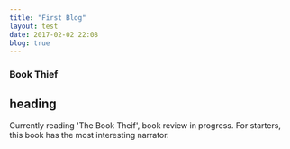 ```yaml
---
title: "First Blog"
layout: test
date: 2017-02-02 22:08
blog: true
---
```


### Book Thief

## heading 
<span class = "heading">
Currently reading 'The Book Theif', book review in progress.
For starters, this book has the most interesting narrator.
</span>
